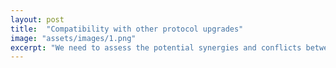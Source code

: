 ```yaml
---
layout: post
title:  "Compatibility with other protocol upgrades"
image: "assets/images/1.png"
excerpt: "We need to assess the potential synergies and conflicts between FOCIL and other protocol upgrades like Account Abstraction (EIP-7702), ePBS (EIP-7732), PeerDAS, etc."
---
```

